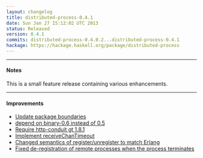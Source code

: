 ```yaml
---
layout: changelog
title: distributed-process-0.4.1
date: Sun Jan 27 15:12:02 UTC 2013
status: Released
version: 0.4.1
commits: distributed-process-0.4.0.2...distributed-process-0.4.1
hackage: https://hackage.haskell.org/package/distributed-process
---
```

---------
<h4>Notes</h4>

This is a small feature release containing various enhancements.

---------
<h4>Improvements</h4>
<ul>
<li><a href="https://github.com/haskell-distributed/distributed-process/commit/a5faffd">Update package boundaries </a></li>
<li><a href="https://github.com/haskell-distributed/distributed-process/commit/0f03091">depend on binary-0.6 instead of 0.5</a></li>
<li><a href="https://github.com/haskell-distributed/distributed-process/commit/294e873">Require http-conduit gt 1.8.1</a></li>
<li><a href="https://github.com/haskell-distributed/distributed-process/commit/8b95ef1">Implement receiveChanTimeout</a></li>
<li><a href="https://github.com/haskell-distributed/distributed-process/commit/37b0263">Changed semantics of register/unregister to match Erlang</a></li>
<li><a href="https://github.com/haskell-distributed/distributed-process/commit/24163c2">Fixed de-registration of remote processes when the process terminates</a></li>
